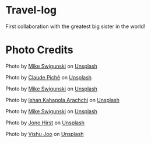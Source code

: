 # Travel-log
First collaboration with the greatest big sister in the world!

# Photo Credits
Photo by <a href="https://unsplash.com/@mike_swigunski?utm_source=unsplash&utm_medium=referral&utm_content=creditCopyText">Mike Swigunski</a> on <a href="https://unsplash.com/collections/gcgoqc1mHyE/website-photos/2f2daf13922bfca732d5cbf12d3bf396?utm_source=unsplash&utm_medium=referral&utm_content=creditCopyText">Unsplash</a>
  
Photo by <a href="https://unsplash.com/@peecho?utm_source=unsplash&utm_medium=referral&utm_content=creditCopyText">Claude Piché</a> on <a href="https://unsplash.com/collections/gcgoqc1mHyE/website-photos/2f2daf13922bfca732d5cbf12d3bf396?utm_source=unsplash&utm_medium=referral&utm_content=creditCopyText">Unsplash</a>

Photo by <a href="https://unsplash.com/@mike_swigunski?utm_source=unsplash&utm_medium=referral&utm_content=creditCopyText">Mike Swigunski</a> on <a href="https://unsplash.com/images/nature/beach?utm_source=unsplash&utm_medium=referral&utm_content=creditCopyText">Unsplash</a>
  
Photo by <a href="https://unsplash.com/@ishan629?utm_source=unsplash&utm_medium=referral&utm_content=creditCopyText">Ishan Kahapola Arachchi</a> on <a href="https://unsplash.com/images/nature/beach?utm_source=unsplash&utm_medium=referral&utm_content=creditCopyText">Unsplash</a>
  
Photo by <a href="https://unsplash.com/@mike_swigunski?utm_source=unsplash&utm_medium=referral&utm_content=creditCopyText">Mike Swigunski</a> on <a href="https://unsplash.com/images/nature/beach?utm_source=unsplash&utm_medium=referral&utm_content=creditCopyText">Unsplash</a>

Photo by <a href="https://unsplash.com/@jonohirst?utm_source=unsplash&utm_medium=referral&utm_content=creditCopyText">Jono Hirst</a> on <a href="https://unsplash.com/images/nature/beach?utm_source=unsplash&utm_medium=referral&utm_content=creditCopyText">Unsplash</a>
    
Photo by <a href="https://unsplash.com/@vishujoo?utm_source=unsplash&utm_medium=referral&utm_content=creditCopyText">Vishu Joo</a> on <a href="https://unsplash.com/images/nature/beach?utm_source=unsplash&utm_medium=referral&utm_content=creditCopyText">Unsplash</a>
      